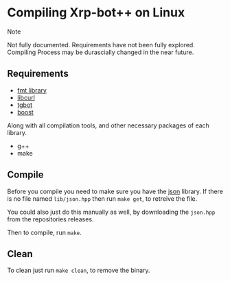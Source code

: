 # Compiling Xrp-bot++ on Linux

> [!NOTE]
>
> Not fully documented.
> Requirements have not been fully explored.
> Compiling Process may be durascially changed in the near future.

## Requirements

- [fmt library](https://github.com/fmtlib/fmt)
- [libcurl]()
- [tgbot](https://github.com/reo7sp/tgbot-cpp)
- [boost](https://www.boost.org/)

Along with all compilation tools, and other necessary packages of each library.

- g++
- make


## Compile

Before you compile you need to make sure you have the
[json](https://github.com/nlohmann/json) library. If there is no file named
`lib/json.hpp` then run `make get`, to retreive the file.

You could also just do this manually as well, by downloading the `json.hpp` from
the repositories releases.

Then to compile, run `make`.


## Clean

To clean just run `make clean`, to remove the binary.
